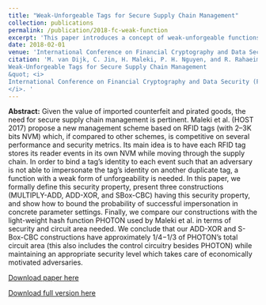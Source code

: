 ```yaml
---
title: "Weak-Unforgeable Tags for Secure Supply Chain Management"
collection: publications
permalink: /publication/2018-fc-weak-function
excerpt: 'This paper introduces a concept of weak-unforgeable functions for secure supply chain management. We also introduce three efficient constructions of weak-unforeable functions.' 
date: 2018-02-01
venue: 'International Conference on Financial Cryptography and Data Security (FC)'
citation: 'M. van Dijk, C. Jin, H. Maleki, P. H. Nguyen, and R. Rahaeimehr. (2018).&quot;
Weak-Unforgeable Tags for Secure Supply Chain Management
&quot; <i>
International Conference on Financial Cryptography and Data Security (FC)
</i>. '
---
```


<b>Abstract:</b> Given the value of imported counterfeit and pirated goods, the need for secure supply chain management is pertinent. Maleki et al. (HOST 2017) propose a new management scheme based on RFID tags (with 2–3K bits NVM) which, if compared to other schemes, is competitive on several performance and security metrics. Its main idea is to have each RFID tag stores its reader events in its own NVM while moving through the supply chain. In order to bind a tag’s identity to each event such that an adversary is not able to impersonate the tag’s identity on another duplicate tag, a function with a weak form of unforgeability is needed. In this paper, we formally define this security property, present three constructions (MULTIPLY-ADD, ADD-XOR, and SBox-CBC) having this security property, and show how to bound the probability of successful impersonation in concrete parameter settings. Finally, we compare our constructions with the light-weight hash function PHOTON used by Maleki et al. in terms of security and circuit area needed. We conclude that our ADD-XOR and S-Box-CBC constructions have approximately 1/4−1/3 of PHOTON’s total circuit area (this also includes the control circuitry besides PHOTON) while maintaining an appropriate security level which takes care of economically motivated adversaries.

[Download paper here](https://link.springer.com/chapter/10.1007/978-3-662-58387-6_5)

[Download full version here](https://eprint.iacr.org/2017/1221.pdf)
